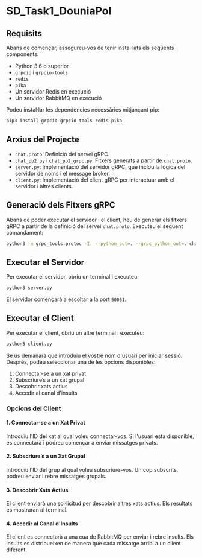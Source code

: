 # SD_Task1_DouniaPol

## Requisits

Abans de començar, assegureu-vos de tenir instal·lats els següents components:

- Python 3.6 o superior
- `grpcio` i `grpcio-tools`
- `redis`
- `pika`
- Un servidor Redis en execució
- Un servidor RabbitMQ en execució

Podeu instal·lar les dependències necessàries mitjançant pip:

```sh
pip3 install grpcio grpcio-tools redis pika
```

## Arxius del Projecte

- `chat.proto`: Definició del servei gRPC.
- `chat_pb2.py` i `chat_pb2_grpc.py`: Fitxers generats a partir de `chat.proto`.
- `server.py`: Implementació del servidor gRPC, que inclou la lògica del servidor de noms i el message broker.
- `client.py`: Implementació del client gRPC per interactuar amb el servidor i altres clients.

## Generació dels Fitxers gRPC

Abans de poder executar el servidor i el client, heu de generar els fitxers gRPC a partir de la definició del servei `chat.proto`. Executeu el següent comandament:

```sh
python3 -m grpc_tools.protoc -I. --python_out=. --grpc_python_out=. chat.proto
```

## Executar el Servidor

Per executar el servidor, obriu un terminal i executeu:

```sh
python3 server.py
```

El servidor començarà a escoltar a la port `50051`.

## Executar el Client

Per executar el client, obriu un altre terminal i executeu:

```sh
python3 client.py
```

Se us demanarà que introduïu el vostre nom d'usuari per iniciar sessió. Després, podeu seleccionar una de les opcions disponibles:

1. Connectar-se a un xat privat
2. Subscriure’s a un xat grupal
3. Descobrir xats actius
4. Accedir al canal d'insults

### Opcions del Client

#### 1. Connectar-se a un Xat Privat

Introduïu l'ID del xat al qual voleu connectar-vos. Si l'usuari està disponible, es connectarà i podreu començar a enviar missatges privats.

#### 2. Subscriure’s a un Xat Grupal

Introduïu l'ID del grup al qual voleu subscriure-vos. Un cop subscrits, podreu enviar i rebre missatges grupals.

#### 3. Descobrir Xats Actius

El client enviarà una sol·licitud per descobrir altres xats actius. Els resultats es mostraran al terminal.

#### 4. Accedir al Canal d'Insults

El client es connectarà a una cua de RabbitMQ per enviar i rebre insults. Els insults es distribueixen de manera que cada missatge arribi a un client diferent.

